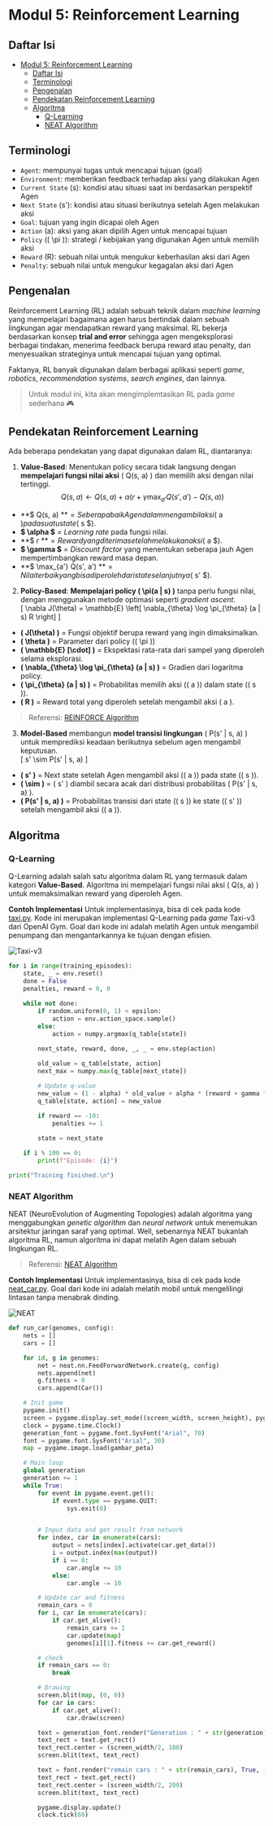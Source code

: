 # Modul 5: Reinforcement Learning

## Daftar Isi
- [Modul 5: Reinforcement Learning](#modul-5-reinforcement-learning)
    - [Daftar Isi](#daftar-isi)
    - [Terminologi](#terminologi)
    - [Pengenalan](#pengenalan)
    - [Pendekatan Reinforcement Learning](#pendekatan-reinforcement-learning)
    - [Algoritma](#algoritma)
        - [Q-Learning](#q-learning)
        - [NEAT Algorithm](#neat-algorithm)


## Terminologi
- `Agent`: mempunyai tugas untuk mencapai tujuan (goal)
- `Environment`: memberikan feedback terhadap aksi yang dilakukan Agen
- `Current State` (s): kondisi atau situasi saat ini berdasarkan perspektif Agen
- `Next State` (s'): kondisi atau situasi berikutnya setelah Agen melakukan aksi
- `Goal`: tujuan yang ingin dicapai oleh Agen
- `Action` (a): aksi yang akan dipilih Agen untuk mencapai tujuan
- `Policy` (\( \pi \)): strategi / kebijakan yang digunakan Agen untuk memilih aksi
- `Reward` (R): sebuah nilai untuk mengukur keberhasilan aksi dari Agen
- `Penalty`: sebuah nilai untuk mengukur kegagalan aksi dari Agen

## Pengenalan
Reinforcement Learning (RL) adalah sebuah teknik dalam *machine learning* yang mempelajari bagaimana agen harus bertindak dalam sebuah lingkungan agar mendapatkan reward yang maksimal. RL bekerja berdasarkan konsep **trial and error** sehingga agen mengeksplorasi berbagai tindakan, menerima feedback berupa reward atau penalty, dan menyesuaikan strateginya untuk mencapai tujuan yang optimal.

Faktanya, RL banyak digunakan dalam berbagai aplikasi seperti *game*, *robotics*, *recommendation systems*, *search engines*, dan lainnya.

> Untuk modul ini, kita akan mengimplemtasikan RL pada *game* sederhana 🎮

## Pendekatan Reinforcement Learning
Ada beberapa pendekatan yang dapat digunakan dalam RL, diantaranya:
1. **Value-Based**: Menentukan policy secara tidak langsung dengan **mempelajari fungsi nilai aksi** \( Q(s, a) \) dan memilih aksi dengan nilai tertinggi. 
   $$
   Q(s, a) \leftarrow Q(s, a) + \alpha \left( r + \gamma \max_{a'} Q(s', a') - Q(s, a) \right)
   $$

- **$ Q(s, a) $** = Seberapa baik Agen dalam mengambil aksi ($ a $) pada suatu state ($ s $).  
- **$ \alpha $** = *Learning rate* pada fungsi nilai.
- **$ r $** = Reward yang diterima setelah melakukan aksi ($ a $).  
- **$ \gamma $** = *Discount factor* yang menentukan seberapa jauh Agen mempertimbangkan reward masa depan.  
- **$ \max_{a'} Q(s', a') $** = Nilai terbaik yang bisa diperoleh dari state selanjutnya ($ s' $).  

2. **Policy-Based**: **Mempelajari policy \( \pi(a | s) \)** tanpa perlu fungsi nilai, dengan menggunakan metode optimasi seperti *gradient ascent*.  
   \[
   \nabla J(\theta) = \mathbb{E} \left[ \nabla_{\theta} \log \pi_{\theta} (a | s) R \right]
   \]
- **\( J(\theta) \)** = Fungsi objektif berupa reward yang ingin dimaksimalkan.  
- **\( \theta \)** = Parameter dari policy (\( \pi \))  
- **\( \mathbb{E} [\cdot] \)** = Ekspektasi rata-rata dari sampel yang diperoleh selama eksplorasi.
- **\( \nabla_{\theta} \log \pi_{\theta} (a | s) \)** = Gradien dari logaritma policy.
- **\( \pi_{\theta} (a | s) \)** = Probabilitas memilih aksi (\( a \)) dalam state (\( s \)).  
- **\( R \)** = Reward total yang diperoleh setelah mengambil aksi \( a \). 

> Referensi: [REINFORCE Algorithm](https://medium.com/intro-to-artificial-intelligence/reinforce-a-policy-gradient-based-reinforcement-learning-algorithm-84bde440c816)

3. **Model-Based** membangun **model transisi lingkungan** \( P(s' | s, a) \) untuk memprediksi keadaan berikutnya sebelum agen mengambil keputusan.  
   \[
   s' \sim P(s' | s, a)
   \]
- **\( s' \)** = Next state setelah Agen mengambil aksi (\( a \)) pada state (\( s \)).  
- **\( \sim \)** = \( s' \) diambil secara acak dari distribusi probabilitas \( P(s' | s, a) \).  
- **\( P(s' | s, a) \)** = Probabilitas transisi dari state (\( s \)) ke state (\( s' \)) setelah mengambil aksi (\( a \)).  

## Algoritma
### Q-Learning
Q-Learning adalah salah satu algoritma dalam RL yang termasuk dalam kategori **Value-Based**. Algoritma ini mempelajari fungsi nilai aksi \( Q(s, a) \) untuk memaksimalkan reward yang diperoleh Agen.

**Contoh Implementasi**
Untuk implementasinya, bisa di cek pada kode [taxi.py](/Modul%205/Q_Learning/taxi.py). Kode ini merupakan implementasi Q-Learning pada *game* Taxi-v3 dari OpenAI Gym. Goal dari kode ini adalah melatih Agen untuk mengambil penumpang dan mengantarkannya ke tujuan dengan efisien.

![Taxi-v3](/Modul%205/assets/taxi_image.png)

```python
for i in range(training_episodes):
    state, _ = env.reset()
    done = False
    penalties, reward = 0, 0
    
    while not done:
        if random.uniform(0, 1) < epsilon:
            action = env.action_space.sample()
        else:
            action = numpy.argmax(q_table[state])

        next_state, reward, done, _, _ = env.step(action) 
        
        old_value = q_table[state, action]
        next_max = numpy.max(q_table[next_state])

        # Update q-value
        new_value = (1 - alpha) * old_value + alpha * (reward + gamma * next_max) # Sesuai rumus Q-Learning
        q_table[state, action] = new_value

        if reward == -10:
            penalties += 1

        state = next_state
        
    if i % 100 == 0:
        print(f"Episode: {i}")

print("Training finished.\n")
```

### NEAT Algorithm
NEAT (NeuroEvolution of Augmenting Topologies) adalah algoritma yang menggabungkan *genetic algorithm* dan *neural network* untuk menemukan arsitektur jaringan saraf yang optimal. Well, sebenarnya NEAT bukanlah algoritma RL, namun algoritma ini dapat melatih Agen dalam sebuah lingkungan RL.

> Referensi: [NEAT Algorithm](https://nn.cs.utexas.edu/downloads/papers/stanley.ec02.pdf)

**Contoh Implementasi**
Untuk implementasinya, bisa di cek pada kode [neat_car.py](/Modul%205/NEAT/neat_car.py). Goal dari kode ini adalah melatih mobil untuk mengelilingi lintasan tanpa menabrak dinding.

![NEAT](//Modul%205/assets/neat_car_image.png)

```python
def run_car(genomes, config):
    nets = []
    cars = []

    for id, g in genomes:
        net = neat.nn.FeedForwardNetwork.create(g, config)
        nets.append(net)
        g.fitness = 0
        cars.append(Car())

    # Init game
    pygame.init()
    screen = pygame.display.set_mode((screen_width, screen_height), pygame.DOUBLEBUF)
    clock = pygame.time.Clock()
    generation_font = pygame.font.SysFont("Arial", 70)
    font = pygame.font.SysFont("Arial", 30)
    map = pygame.image.load(gambar_peta)

    # Main loop
    global generation
    generation += 1
    while True:
        for event in pygame.event.get():
            if event.type == pygame.QUIT:
                sys.exit(0)


        # Input data and get result from network
        for index, car in enumerate(cars):
            output = nets[index].activate(car.get_data())
            i = output.index(max(output))
            if i == 0:
                car.angle += 10
            else:
                car.angle -= 10

        # Update car and fitness
        remain_cars = 0
        for i, car in enumerate(cars):
            if car.get_alive():
                remain_cars += 1
                car.update(map)
                genomes[i][1].fitness += car.get_reward()

        # check
        if remain_cars == 0:
            break

        # Drawing
        screen.blit(map, (0, 0))
        for car in cars:
            if car.get_alive():
                car.draw(screen)

        text = generation_font.render("Generation : " + str(generation), True, (255, 255, 0))
        text_rect = text.get_rect()
        text_rect.center = (screen_width/2, 100)
        screen.blit(text, text_rect)

        text = font.render("remain cars : " + str(remain_cars), True, (0, 0, 0))
        text_rect = text.get_rect()
        text_rect.center = (screen_width/2, 200)
        screen.blit(text, text_rect)

        pygame.display.update()
        clock.tick(60)
```
